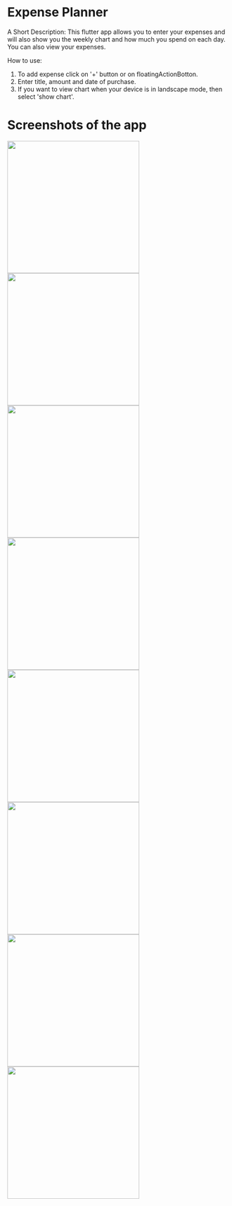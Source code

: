 # Expense Planner

A Short Description: 
This flutter app allows you to enter your expenses and will also show you the weekly chart and how much you spend on each day. You can also view your expenses.

How to use:
1. To add expense click on '+' button or on floatingActionBotton.
2. Enter title, amount and date of purchase.
3. If you want to view chart when your device is in landscape mode, then select 'show chart'.

# Screenshots of the app

<img src="https://user-images.githubusercontent.com/96539582/226185442-599a86d7-7b9e-45c7-b2fc-a35e48b9998d.jpg" width=300px><img src="https://user-images.githubusercontent.com/96539582/226185445-5b517b5c-afdf-49e8-bd7f-e5cfe58fe370.jpg" width=300px>
<img src="https://user-images.githubusercontent.com/96539582/226185447-3a0cf6f1-d015-416e-9eeb-5848b1b2561c.jpg" width=300px>
<img src="https://user-images.githubusercontent.com/96539582/226185448-43ac2123-a268-444c-b9d3-cde14318397d.jpg" width=300px>
<img src="https://user-images.githubusercontent.com/96539582/226185450-8d744e4a-7268-4642-825a-98bd7adb660d.jpg" width=300px>
<img src="https://user-images.githubusercontent.com/96539582/226185453-9da1be2a-0a22-4bea-95d9-30143396f384.jpg" width=300px>
<img src="https://user-images.githubusercontent.com/96539582/226185452-f0086bec-7095-4d84-834e-aa717872cf0d.jpg" width=300px>
<img src="https://user-images.githubusercontent.com/96539582/226185456-260019b9-8c3c-4875-bc12-f409af1dd700.jpg" width=300px>
